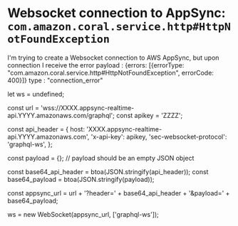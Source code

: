 
# Websocket connection to AppSync: `com.amazon.coral.service.http#HttpNotFoundException`

I'm trying to create a Websocket connection to AWS AppSync, but upon connection I receive the error
payload
: 
{errors: [{errorType: "com.amazon.coral.service.http#HttpNotFoundException", errorCode: 400}]}
type
: 
"connection_error"

let ws = undefined;

const url = 'wss://XXXX.appsync-realtime-api.YYYY.amazonaws.com/graphql';
const apikey = 'ZZZZ';

const api_header = {
  host: 'XXXX.appsync-realtime-api.YYYY.amazonaws.com',
  'x-api-key': apikey,
  'sec-websocket-protocol': 'graphql-ws',
};

const payload = {}; // payload should be an empty JSON object

const base64_api_header = btoa(JSON.stringify(api_header));
const base64_payload = btoa(JSON.stringify(payload));

const appsync_url = url + '?header=' + base64_api_header + '&payload=' + base64_payload;

ws = new WebSocket(appsync_url, ['graphql-ws']);


        